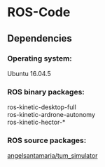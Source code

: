 # ROS-Code

## Dependencies

### Operating system:
Ubuntu 16.04.5

### ROS binary packages:
ros-kinetic-desktop-full  
ros-kinetic-ardrone-autonomy   
ros-kinetic-hector-* 

### ROS source packages:
[angelsantamaria/tum_simulator](https://github.com/angelsantamaria/tum_simulator)
